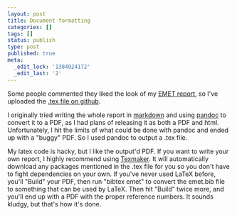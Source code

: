 ```yaml
---
layout: post
title: Document formatting
categories: []
tags: []
status: publish
type: post
published: true
meta:
  _edit_lock: '1384924172'
  _edit_last: '2'
---
```

Some people commented they liked the look of my <a href="http://0xdabbad00.com/2013/11/18/emet-4-1-uncovered/">EMET report</a>, so I've uploaded the <a href="https://github.com/0xdabbad00/research/tree/master/emet_uncovered">.tex file on github</a>.  

I originally tried writing the whole report in <a href="http://www.codinghorror.com/blog/2012/10/the-future-of-markdown.html">markdown</a> and using <a href="http://johnmacfarlane.net/pandoc/">pandoc</a> to convert it to a PDF, as I had plans of releasing it as both a PDF and html.  Unfortunately, I hit the limits of what could be done with pandoc and ended up with a "buggy" PDF.  So I used pandoc to output a .tex file.

My latex code is hacky, but I like the output'd PDF.  If you want to write your own report, I highly recommend using <a href="http://www.xm1math.net/texmaker/">Texmaker</a>.  It will automatically download any packages mentioned in the .tex file for you so you don't have to fight dependencies on your own.  If you've never used LaTeX before, you'll "Build" your PDF, then run "bibtex emet" to convert the emet.bib file to something that can be used by LaTeX.  Then hit "Build" twice more, and you'll end up with a PDF with the proper reference numbers.  It sounds kludgy, but that's how it's done.
